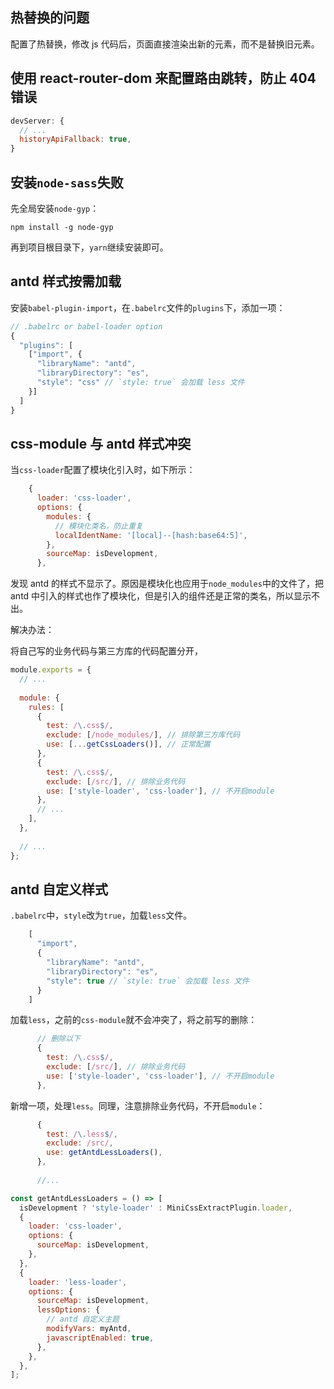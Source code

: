 ## 热替换的问题

配置了热替换，修改 js 代码后，页面直接渲染出新的元素，而不是替换旧元素。

## 使用 react-router-dom 来配置路由跳转，防止 404 错误

```js
devServer: {
  // ...
  historyApiFallback: true,
}
```

## 安装`node-sass`失败

先全局安装`node-gyp`：

```
npm install -g node-gyp
```

再到项目根目录下，`yarn`继续安装即可。

## antd 样式按需加载

 安装`babel-plugin-import`，在`.babelrc`文件的`plugins`下，添加一项：

```js
// .babelrc or babel-loader option
{
  "plugins": [
    ["import", {
      "libraryName": "antd",
      "libraryDirectory": "es",
      "style": "css" // `style: true` 会加载 less 文件
    }]
  ]
}
```

## css-module 与 antd 样式冲突

当`css-loader`配置了模块化引入时，如下所示：

```js
    {
      loader: 'css-loader',
      options: {
        modules: {
          // 模块化类名，防止重复
          localIdentName: '[local]--[hash:base64:5]',
        },
        sourceMap: isDevelopment,
      },
```

发现 antd 的样式不显示了。原因是模块化也应用于`node_modules`中的文件了，把 antd 中引入的样式也作了模块化，但是引入的组件还是正常的类名，所以显示不出。

解决办法：

将自己写的业务代码与第三方库的代码配置分开，

```js
module.exports = {
  // ...
  
  module: {
    rules: [
      {
        test: /\.css$/,
        exclude: [/node_modules/], // 排除第三方库代码
        use: [...getCssLoaders()], // 正常配置
      },
      {
        test: /\.css$/,
        exclude: [/src/], // 排除业务代码
        use: ['style-loader', 'css-loader'], // 不开启module
      },
      // ...
    ],
  },
  
  // ...
};
```

## antd 自定义样式

`.babelrc`中，`style`改为`true`，加载`less`文件。

```js
    [
      "import",
      {
        "libraryName": "antd",
        "libraryDirectory": "es",
        "style": true // `style: true` 会加载 less 文件
      }
    ]
```

加载`less`，之前的`css-module`就不会冲突了，将之前写的删除：

```js
      // 删除以下
      {
        test: /\.css$/,
        exclude: [/src/], // 排除业务代码
        use: ['style-loader', 'css-loader'], // 不开启module
      },
```

新增一项，处理`less`。同理，注意排除业务代码，不开启`module`：

```js
      {
        test: /\.less$/,
        exclude: /src/,
        use: getAntdLessLoaders(),
      },
      
      //...

const getAntdLessLoaders = () => [
  isDevelopment ? 'style-loader' : MiniCssExtractPlugin.loader,
  {
    loader: 'css-loader',
    options: {
      sourceMap: isDevelopment,
    },
  },
  {
    loader: 'less-loader',
    options: {
      sourceMap: isDevelopment,
      lessOptions: {
        // antd 自定义主题
        modifyVars: myAntd,
        javascriptEnabled: true,
      },
    },
  },
];
```

